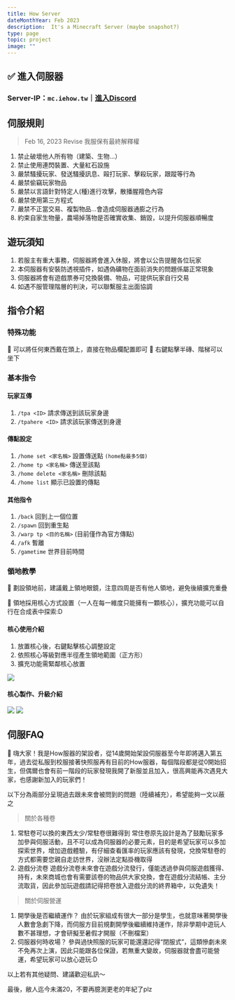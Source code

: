 ```yaml
---
title: How Server
dateMonthYear: Feb 2023
description:  It's a Minecraft Server (maybe snapshot?)
type: page
topic: project
image: ""
---
```

## ✅ 進入伺服器
### Server-IP：`mc.iehow.tw`｜[進入Discord](https://discord.gg/mHef42xbVu)

## 伺服規則
> Feb 16, 2023 Revise 我服保有最終解釋權
1. 禁止破壞他人所有物（建築、生物…）
2. 禁止使用連閃裝置、大量紅石設施
3. 嚴禁騷擾玩家、發送騷擾訊息、毆打玩家、擊殺玩家，跟蹤等行為
5. 嚴禁偷竊玩家物品
6. 嚴禁以言語針對特定人(種)進行攻擊，散播腥羶色內容
7. 嚴禁使用第三方程式
8. 嚴禁不正當交易、複製物品…會造成伺服器通膨之行為
9. 約束自家生物量，農場掉落物是否確實收集、銷毀，以提升伺服器順暢度

## 遊玩須知
1. 若服主有重大事務，伺服器將會進入休服，將會以公告提醒各位玩家
2. 本伺服器有安裝防透視插件，如遇偽礦物在面前消失的問題係屬正常現象
3. 伺服器將會有遊戲票券可兌換裝備、物品，可提供玩家自行交易
4. 如遇不服管理階層的判決，可以聯繫服主出面協調

## 指令介紹
### 特殊功能
🎩 可以將任何東西戴在頭上，直接在物品欄配置即可
💺 右鍵點擊半磚、階梯可以坐下

### 基本指令
#### 玩家互傳 
1. `/tpa <ID>`  請求傳送到該玩家身邊
2. `/tpahere <ID>`  請求該玩家傳送到身邊 

#### 傳點設定
1. `/home set <家名稱>`  設置傳送點 `(home點最多5個)`
2. `/home tp <家名稱>` 傳送至該點
3. `/home delete <家名稱>`  刪除該點
4. `/home list`  顯示已設置的傳點

#### 其他指令
1. `/back`  回到上一個位置
2. `/spawn`  回到重生點
3. `/warp tp <目的名稱>` (目前僅作為官方傳點)
4. `/afk` 暫離
5. `/gametime` 世界目前時間

### 領地教學
🚨 劃設領地前，建議戴上領地眼鏡，注意四周是否有他人領地，避免後續擴充重疊

📌 領地採用核心方式設置（一人在每一維度只能擁有一顆核心），擴充功能可以自行在合成表中探索:D
#### 核心使用介紹
1. 放置核心後，右鍵點擊核心調整設定
2. 依照核心等級對應半徑產生領地範圍（正方形）
3. 擴充功能需緊鄰核心放置

![](https://i.imgur.com/23CTUmH.png)

#### 核心製作、升級介紹
![](https://i.imgur.com/u2OChTH.png)
![](https://i.imgur.com/1TWXtwg.png)

## 伺服FAQ

👋 嗨大家！我是How服器的架設者，從14歲開始架設伺服器至今年即將邁入第五年，過去從私服到校服接著快照服再有目前的How服器，每個階段都是從0開始招生，但偶爾也會有前一階段的玩家發現我開了新服並且加入，很高興能再次遇見大家，也感謝新加入的玩家們！

以下分為兩部分呈現過去跟未來會被問到的問題（陸續補充），希望能夠一文以蔽之

> 關於各種卷
> 
1. 常駐卷可以換的東西太少/常駐卷很難得到
常住卷原先設計是為了鼓勵玩家多加參與伺服活動，且不可以成為伺服器的必要元素，目的是希望玩家可以多加探索世界，增加遊戲體驗，有仔細查看匯率的玩家應該有發現，兌換常駐卷的方式都需要您親自走訪世界，沒辦法定點掛機取得
2. 遊戲分流卷
遊戲分流卷未來會在遊戲分流發行，僅能透過參與伺服遊戲獲得、持有，未來商城也會有需要該卷的物品供大家兌換，會在遊戲分流結帳、主分流取貨，因此參加玩遊戲請記得把卷放入遊戲分流的終界箱中，以免遺失！

> 關於伺服營運
> 
1. 開學後是否繼續運作？
由於玩家組成有很大一部分是學生，也就意味著開學後人數會急劇下降，而伺服方目前規劃開學後繼續維持運作，除非學期中遊玩人數不甚理想，才會研擬至暑假才開服（不刪檔案）
2. 伺服器何時收場？
參與過快照服的玩家可能還還記得“閉服式”，這類慘劇未來不免再次上演，因此只能跟各位保證，若無重大變故，伺服器就會盡可能營運，希望玩家可以放心遊玩:D

以上若有其他疑問、建議歡迎私訊～

最後，敝人迄今未滿20，不要再臆測更老的年紀了plz
